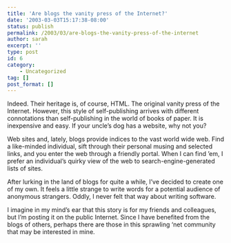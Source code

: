```yaml
---
title: 'Are blogs the vanity press of the Internet?'
date: '2003-03-03T15:17:38-08:00'
status: publish
permalink: /2003/03/are-blogs-the-vanity-press-of-the-internet
author: sarah
excerpt: ''
type: post
id: 6
category:
    - Uncategorized
tag: []
post_format: []
---
```

Indeed. Their heritage is, of course, HTML. The original vanity press of the Internet. However, this style of self-publishing arrives with different connotations than self-publishing in the world of books of paper. It is inexpensive and easy. If your uncle’s dog has a website, why not you?

Web sites and, lately, blogs provide indices to the vast world wide web. Find a like-minded individual, sift through their personal musing and selected links, and you enter the web through a friendly portal. When I can find ’em, I prefer an individual’s quirky view of the web to search-engine-generated lists of sites.

After lurking in the land of blogs for quite a while, I’ve decided to create one of my own. It feels a little strange to write words for a potential audience of anonymous strangers. Oddly, I never felt that way about writing software.

I imagine in my mind’s ear that this story is for my friends and colleagues, but I’m posting it on the public Internet. Since I have benefited from the blogs of others, perhaps there are those in this sprawling ‘net community that may be interested in mine.